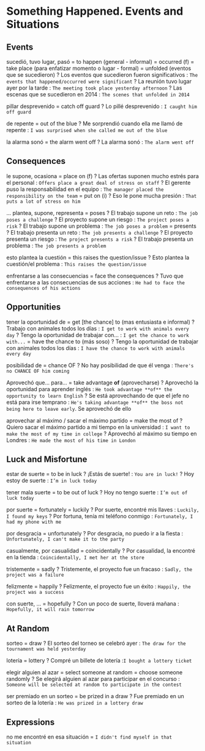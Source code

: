# Something Happened. Events and Situations


## Events

sucedió, tuvo lugar, pasó
    = to happen (general - informal)
    = occurred (f)
    = take place (para enfatizar momento o lugar - formal)
    = unfolded (eventos que se sucedieron)
    ? Los eventos que sucedieron fueron significativos : `The events that happened/occurred were significant`
    ? La reunión tuvo lugar ayer por la tarde : `The meeting took place yesterday afternoon`
    ? Las escenas que se sucedieron en 2014 : `The scenes that unfolded in 2014`

pillar desprevenido
    = catch off guard
    ? Lo pillé desprevenido : `I caught him off guard`

de repente = out of the blue
    ? Me sorprendió cuando ella me llamó de repente : `I was surprised when she called me out of the blue`

la alarma sonó
    = the alarm went off
    ? La alarma sonó : `The alarm went off`

## Consequences

le supone, ocasiona
    = place on (f)
    ? Las ofertas suponen mucho estrés para el personal : `Offers place a great deal of stress on staff`
    ? El gerente puso la responsabilidad en el equipo : `The manager placed the responsibility on the team`
    = put on (i)
    ? Eso le pone mucha presión : `That puts a lot of stress on him`

... plantea, supone, representa
    = poses
    ? El trabajo supone un reto : `The job poses a challenge`
    ? El proyecto supone un riesgo : `The project poses a risk`
    ? El trabajo supone un problema : `The job poses a problem`
    = presents
    ? El trabajo presenta un reto : `The job presents a challenge`
    ? El proyecto presenta un riesgo : `The project presents a risk`
    ? El trabajo presenta un problema : `The job presents a problem`

esto plantea la cuestión
    = this raises the question/issue
    ? Esto plantea la cuestión/el problema : `This raises the question/issue`

enfrentarse a las consecuencias = face the consequences
    ? Tuvo que enfrentarse a las consecuencias de sus acciones : `He had to face the consequences of his actions`

## Opportunities

tener la oportunidad de
    = get [the chance] to (mas entusiasta e informal)
    ? Trabajo con animales todos los días : `I get to work with animals every day`
    ? Tengo la oportunidad de trabajar con... : `I get the chance to work with...`
    = have the chance to (más soso)
    ? Tengo la oportunidad de trabajar con animales todos los días : `I have the chance to work with animals every day`

posibilidad de
    = chance OF
    ? No hay posibilidad de que él venga : `There's no CHANCE OF him coming`

Aprovechó que... para...
    = take advantage **of** <sthing> (aprovecharse)
    ? Aprovechó la oportunidad para aprender inglés : `He took advantage **of** the opportunity to learn English`
    ? Se está aprovechando de que el jefe no está para irse temprano : `He's taking advantage **of** the boss not being here to leave early`. Se aprovechó de ello

aprovechar al máximo / sacar el máximo partido = make the most of
    ? Quiero sacar el máximo partido a mi tiempo en la universidad : `I want to make the most of my time in college`
    ? Aprovechó al máximo su tiempo en Londres : `He made the most of his time in London`


## Luck and Misfortune

estar de suerte = to be in luck
    ? ¡Estás de suerte! : `You are in luck!`
    ? Hoy estoy de suerte : `I’m in luck today`

tener mala suerte = to be out of luck
    ? Hoy no tengo suerte : `I’m out of luck today`


por suerte
    = fortunately
    = luckily
    ? Por suerte, encontré mis llaves : `Luckily, I found my keys`
    ? Por fortuna, tenía mi teléfono conmigo : `Fortunately, I had my phone with me`

por desgracia
    = unfortunately
    ? Por desgracia, no puedo ir a la fiesta : `Unfortunately, I can't make it to the party`

casualmente, por casualidad
    = coincidentally
    ? Por casualidad, la encontré en la tienda : `Coincidentally, I met her at the store`

tristemente
    = sadly
    ? Tristemente, el proyecto fue un fracaso : `Sadly, the project was a failure`

felizmente
    = happily
    ? Felizmente, el proyecto fue un éxito : `Happily, the project was a success`

con suerte,  ...
    = hopefully
    ? Con un poco de suerte, lloverá mañana : `Hopefully, it will rain tomorrow`

## At Random

sorteo = draw
    ? El sorteo del torneo se celebró ayer : `The draw for the tournament was held yesterday`

lotería = lottery
    ? Compré un billete de lotería :`I bought a lottery ticket`

elegir alguien al azar
    = select someone at random
    = choose someone randomly
    ? Se elegirá alguien al azar para participar en el concurso : `Someone will be selected at random to participate in the contest`

ser premiado en un sorteo
    = be prized in a draw
    ? Fue premiado en un sorteo de la lotería : `He was prized in a lottery draw`

## Expressions

no me encontré en esa situación
    = `I didn't find myself in that situation`
